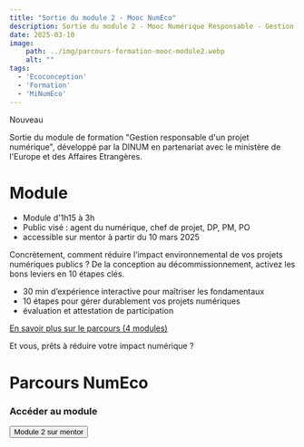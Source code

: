 ```yaml
---
title: "Sortie du module 2 - Mooc NumEco"
description: Sortie du module 2 - Mooc Numérique Responsable - Gestion responsable d'un projet numérique
date: 2025-03-10
image:
    path: ../img/parcours-formation-mooc-module2.webp
    alt: ""
tags:
  - 'Ecoconception'
  - 'Formation'
  - 'MiNumEco'
---
```


<span class="fr-badge fr-badge--success fr-badge--no-icon">Nouveau</span>

<!-- chapô-->
Sortie du module de formation "Gestion responsable d'un projet numérique", développé par la DINUM en partenariat avec le ministère de l'Europe et des Affaires Etrangères.

<!-- texte-->
# Module

* Module d'1h15 à 3h 
* Public visé : agent du numérique, chef de projet, DP, PM, PO
* accessible sur mentor à partir du 10 mars 2025

Concrètement, comment réduire l’impact environnemental de vos projets numériques publics ? De la conception au décommissionnement, activez les bons leviers en 10 étapes clés.

* 30 min d’expérience interactive pour maîtriser les fondamentaux
* 10 étapes pour gérer durablement vos projets numériques
* évaluation et attestation de participation

[En savoir plus sur le parcours (4 modules)](https://ecoresponsable.numerique.gouv.fr/formations/parcours-mooc/)

Et vous, prêts à réduire votre impact numérique ?


# Parcours NumEco

<div class="fr-callout fr-icon-information-line">
    <h3 class="fr-callout__title">Accéder au module</h3>
    <p class="fr-callout__text">
    </p>
    <a href="https://mentor.gouv.fr/local/catalog/pages/training.php?trainingid=3244">
    <button class="fr-btn">
        Module 2 sur mentor
    </button>
  </a>
</div>
